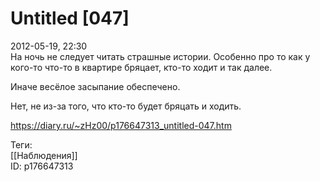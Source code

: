 Untitled [047]
===============

   
 2012-05-19, 22:30   
  На ночь не следует читать страшные истории. Особенно про то как у кого-то что-то в квартире бряцает, кто-то ходит и так далее.   
   
 Иначе весёлое засыпание обеспечено.   
   
  Нет, не из-за того, что кто-то будет бряцать и ходить.    
    
 <https://diary.ru/~zHz00/p176647313_untitled-047.htm>   
   
 Теги:   
 [[Наблюдения]]   
 ID: p176647313